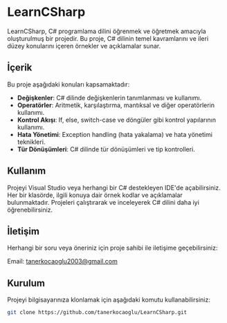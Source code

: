 # LearnCSharp

LearnCSharp, C# programlama dilini öğrenmek ve öğretmek amacıyla oluşturulmuş bir projedir. Bu proje, C# dilinin temel kavramlarını ve ileri düzey konularını içeren örnekler ve açıklamalar sunar.

## İçerik

Bu proje aşağıdaki konuları kapsamaktadır:

- **Değişkenler**: C# dilinde değişkenlerin tanımlanması ve kullanımı.
- **Operatörler**: Aritmetik, karşılaştırma, mantıksal ve diğer operatörlerin kullanımı.
- **Kontrol Akışı**: If, else, switch-case ve döngüler gibi kontrol yapılarının kullanımı.
- **Hata Yönetimi**: Exception handling (hata yakalama) ve hata yönetimi teknikleri.
- **Tür Dönüşümleri**: C# dilinde tür dönüşümleri ve tip kontrolleri.

## Kullanım
Projeyi Visual Studio veya herhangi bir C# destekleyen IDE'de açabilirsiniz.
Her bir klasörde, ilgili konuya dair örnek kodlar ve açıklamalar bulunmaktadır. Projeleri çalıştırarak ve inceleyerek C# dilini daha iyi öğrenebilirsiniz.

## İletişim
Herhangi bir soru veya öneriniz için proje sahibi ile iletişime geçebilirsiniz:

Email: tanerkocaoglu2003@gmail.com

## Kurulum

Projeyi bilgisayarınıza klonlamak için aşağıdaki komutu kullanabilirsiniz:

```bash
git clone https://github.com/tanerkocaoglu/LearnCSharp.git

